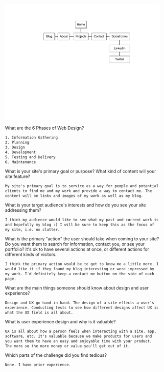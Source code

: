 ![site-map](/week-2/imgs/site-map.png)

What are the 6 Phases of Web Design?

	1. Information Gathering
	2. Planning
	3. Design
	4. Development
	5. Testing and Delivery 
	6. Maintenance

What is your site's primary goal or purpose? What kind of content will your site feature?

	My site's primary goal is to service as a way for people and potential clients to find me and my work and provide a way to contact me. The content will be links and images of my work as well as my blog. 

What is your target audience's interests and how do you see your site addressing them?

	I think my audience would like to see what my past and current work is and hopefully my blog :) I will be sure to keep this as the focus of my site, i.e. no clutter. 

What is the primary "action" the user should take when coming to your site? Do you want them to search for information, contact you, or see your portfolio? It's ok to have several actions at once, or different actions for different kinds of visitors.

	I think the primary action would be to get to know me a little more. I would like it if they found my blog interesting or were impressed by my work. I'd definitely keep a contact me button on the side of each page. 

What are the main things someone should know about design and user experience?

	Design and UX go hand in hand. The design of a site effects a user's experience. Conducting tests to see how different designs affect UX is what the UX field is all about. 

What is user experience design and why is it valuable? 

	UX is all about how a person feels when interacting with a site, app, software, etc. It's valuable because we make products for users and you want them to have an easy and enjoyable time with your product. The more so the more money or value you'll get out of it. 

Which parts of the challenge did you find tedious?

	None. I have prior experience. 